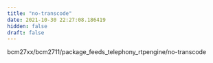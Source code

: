 ```yaml
---
title: "no-transcode"
date: 2021-10-30 22:27:08.186419
hidden: false
draft: false
---
```


bcm27xx/bcm2711/package_feeds_telephony_rtpengine/no-transcode

